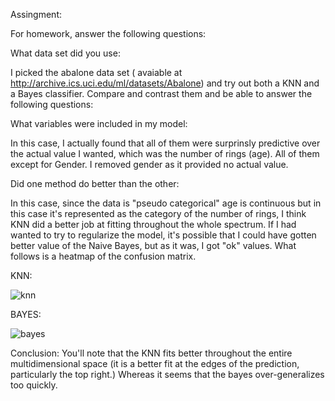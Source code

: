 Assingment:

For homework, answer the following questions:

What data set did you use:

I picked the abalone data set (
avaiable at http://archive.ics.uci.edu/ml/datasets/Abalone) and try
out both a KNN and a Bayes classifier. Compare and contrast them and
be able to answer the following questions:

What variables were included in my model:

In this case, I actually found that all of them were surprinsly
predictive over the actual value I wanted, which was the number of
rings (age). All of them except for Gender. I removed gender as it
provided no actual value.

Did one method do better than the other:

In this case, since the data is "pseudo categorical" age is continuous
but in this case it's represented as the category of the number of
rings, I think KNN did a better job at fitting throughout the whole
spectrum. If I had wanted to try to regularize the model, it's possible
that I could have gotten better value of the Naive Bayes, but as it was,
I got "ok" values. What follows is a heatmap of the confusion matrix.

KNN:

![knn](https://raw.github.com/earino/data_science_hw2/master/images/knn.png)

BAYES:

![bayes](https://raw.github.com/earino/data_science_hw2/master/images/bayes.png)

Conclusion: You'll note that the KNN fits better throughout the entire
multidimensional space (it is a better fit at the edges of the
prediction, particularly the top right.) Whereas it seems that the bayes
over-generalizes too quickly.
